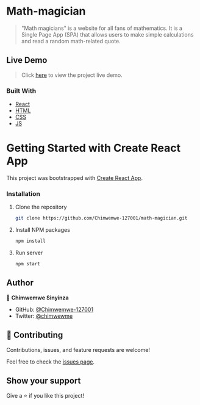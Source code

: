 # Math-magician
> "Math magicians" is a website for all fans of mathematics. It is a Single Page App (SPA) that allows users to make simple calculations and read a random math-related quote. 

## Live Demo
> Click [here](https://ecstatic-kepler-4f902c.netlify.app/) to view the project live demo.

### Built With

- [React](https://es.reactjs.org/)
- [HTML](https://www.w3schools.com/html/)
- [CSS](https://www.w3schools.com/css/)
- [JS](https://www.javascript.com/)

# Getting Started with Create React App

This project was bootstrapped with [Create React App](https://github.com/facebook/create-react-app).

### Installation

1. Clone the repository
   ```sh
   git clone https://github.com/Chimwemwe-127001/math-magician.git
   ```
2. Install NPM packages
   ```sh
   npm install
   ```
3. Run server
   ```sh
   npm start
   ```
## Author

👤 **Chimwemwe Sinyinza**

- GitHub: [@Chimwemwe-127001](https://github.com/Chimwemwe-127001)
- Twitter: [@chimwewme](https://twitter.com/chimwewme)

## 🤝 Contributing

Contributions, issues, and feature requests are welcome!

Feel free to check the [issues page](../../issues/).

## Show your support

Give a ⭐️ if you like this project!
